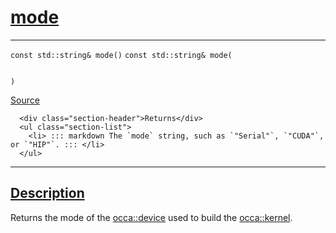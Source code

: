 
<h1 id="mode">
 <a href="#/api/kernel/mode" class="anchor">
   <span>mode</span>
  </a>
</h1>

<div class="signature">

<hr>

  <div class="definition-container">
    <div class="definition">
      <code class="desktop-only"><span class="token keyword">const</span> <span class="token keyword">std::string</span>&amp; mode()</code>
      <code class="mobile-only"><span class="token keyword">const</span> <span class="token keyword">std::string</span>&amp; mode(
    
)</code>
      <div class="flex-spacing"></div>
      <a href="https://github.com/libocca/occa/blob/6d155d0c/include/occa/core/kernel.hpp#L113" target="_blank">Source</a>
    </div>
    <div class="description">

      <div class="section-header">Returns</div>
      <ul class="section-list">
        <li> ::: markdown The `mode` string, such as `"Serial"`, `"CUDA"`, or `"HIP"`. ::: </li>
      </ul>
</div>
  </div>

  <hr>
</div>


<h2 id="description">
 <a href="#/api/kernel/mode?id=description" class="anchor">
   <span>Description</span>
  </a>
</h2>

Returns the mode of the [occa::device](/api/device/) used to build the [occa::kernel](/api/kernel/).
